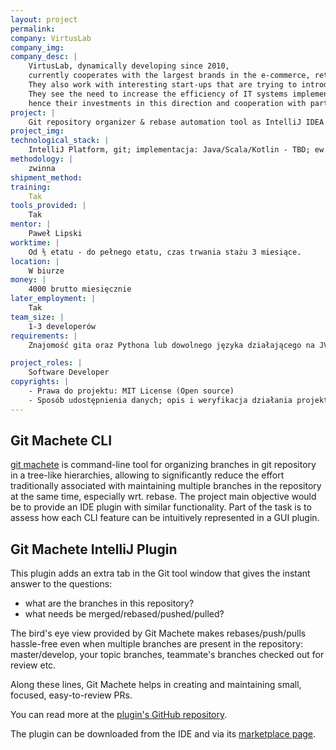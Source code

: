 ```yaml
---
layout: project
permalink: 
company: VirtusLab
company_img:
company_desc: |
    VirtusLab, dynamically developing since 2010, 
    currently cooperates with the largest brands in the e-commerce, retail, finance and investment industries. 
    They also work with interesting start-ups that are trying to introduce a lot of new products and innovations to the market. 
    They see the need to increase the efficiency of IT systems implementation, 
    hence their investments in this direction and cooperation with partners such as Lightbend, JetBrains or Confluent.
project: |
    Git repository organizer & rebase automation tool as IntelliJ IDEA plugin
project_img:
technological_stack: |
    IntelliJ Platform, git; implementacja: Java/Scala/Kotlin - TBD; ew. IronPython (git-machete jest napisany w Pythonie)
methodology: |
    zwinna
shipment_method:
training:
    Tak
tools_provided: |
    Tak
mentor: |
    Paweł Lipski
worktime: |
    Od ⅗ etatu - do pełnego etatu, czas trwania stażu 3 miesiące.
location: |
    W biurze
money: |
    4000 brutto miesięcznie
later_employment: |
    Tak
team_size: |
    1-3 developerów
requirements: |
    Znajomość gita oraz Pythona lub dowolnego języka działającego na JVM będzie sporym atutem

project_roles: |
    Software Developer
copyrights: |
    - Prawa do projektu: MIT License (Open source)
    - Sposób udostępnienia danych; opis i weryfikacja działania projektu na potrzeby pracy licencjackiej: Dane są ogólnodostępne
---
```


## Git Machete CLI
[git machete](https://github.com/VirtusLab/git-machete) is command-line tool for organizing branches in git repository in a tree-like hierarchies, allowing to significantly reduce the effort traditionally associated with maintaining multiple branches in the repository at the same time, especially wrt. rebase. The project main objective would be to provide an IDE plugin with similar functionality. Part of the task is to assess how each CLI feature can be intuitively represented in a GUI plugin.

## Git Machete IntelliJ Plugin

This plugin adds an extra tab in the Git tool window that gives the instant answer to the questions: 
- what are the branches in this repository? 
- what needs be merged/rebased/pushed/pulled?

The bird's eye view provided by Git Machete makes rebases/push/pulls hassle-free even when multiple branches are present in the repository: master/develop, your topic branches, teammate's branches checked out for review etc.

Along these lines, Git Machete helps in creating and maintaining small, focused, easy-to-review PRs.

You can read more at the [plugin's GitHub repository](https://github.com/VirtusLab/git-machete-intellij-plugin).

The plugin can be downloaded from the IDE and via its [marketplace page](https://plugins.jetbrains.com/plugin/14221-git-machete).
